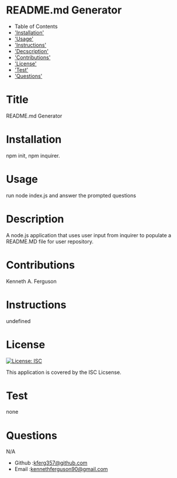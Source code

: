# README.md Generator
* Table of Contents
* ['Installation'](#installation)
* ['Usage'](#usage)
* ['Instructions'](#instructions)
* ['Decscription'](#description)
* ['Contributions'](#contributions)
* ['License'](#license)
* ['Test'](#test)
* ['Questions'](#questions)

        
# Title
README.md Generator
# Installation
npm init, npm inquirer.
# Usage 
run node index.js and answer the prompted questions
# Description
A node.js application that uses user input from inquirer to populate a README.MD file for user repository.
# Contributions
Kenneth A. Ferguson
# Instructions
undefined
# License
[![License: ISC](https://img.shields.io/badge/License-ISC-blue.svg)](https://opensource.org/licenses/ISC)


This application is covered by the ISC Licsense.
# Test
none

# Questions
N/A
* Github :kferg357@github.com
* Email :kennethferguson90@gmail.com
